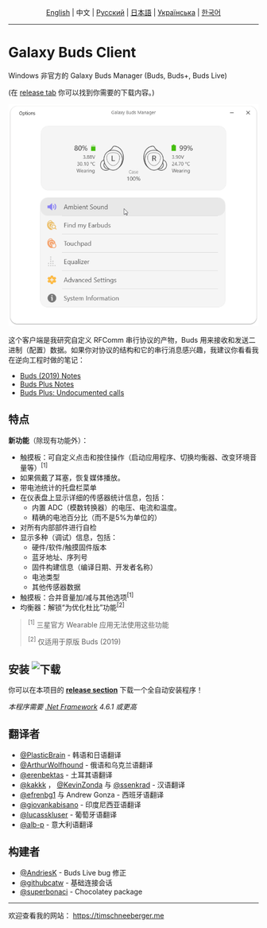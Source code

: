 <p align="center">
  <a href="../README.md">English</a> | 中文 | <a href="./docs/README_rus.md">Русский</a> | <a href="./docs/README_jpn.md">日本語</a> | <a href="./docs/README_ukr.md">Українська</a> | <a href="./docs/README_kor.md">한국어</a>
</p>

_____________________

# Galaxy Buds Client

Windows 非官方的 Galaxy Buds Manager (Buds, Buds+, Buds Live)

(在 [release tab](https://github.com/thepbone/galaxybudsclient/releases) 你可以找到你需要的下载内容。)

<p align="center">
  <img src="../screenshots/screencap.gif">
</p>

这个客户端是我研究自定义 RFComm 串行协议的产物，Buds 用来接收和发送二进制（配置）数据。如果你对协议的结构和它的串行消息感兴趣，我建议你看看我在逆向工程时做的笔记：

* [Buds (2019) Notes](../GalaxyBudsRFCommProtocol.md)
* [Buds Plus Notes](../Galaxy%20Buds%20Plus%20RFComm%20Protocol%20Notes.md)
* [Buds Plus: Undocumented calls](https://github.com/ThePBone/GalaxyBudsClient/blob/master/GalaxyBudsPlus_HiddenDebugFeatures.md)

## 特点

**新功能**（除现有功能外）：

* 触摸板：可自定义点击和按住操作（启动应用程序、切换均衡器、改变环境音量等）<sup>[1]</sup>
* 如果佩戴了耳塞，恢复媒体播放。
* 带电池统计的托盘栏菜单
* 在仪表盘上显示详细的传感器统计信息，包括：
  * 内置 ADC（模数转换器）的电压、电流和温度。
  * 精确的电池百分比（而不是5%为单位的）
* 对所有内部部件进行自检
* 显示多种（调试）信息，包括：
  * 硬件/软件/触摸固件版本
  * 蓝牙地址、序列号
  * 固件构建信息（编译日期、开发者名称）
  * 电池类型
  * 其他传感器数据
* 触摸板：合并音量加/减与其他选项<sup>[1]</sup>
* 均衡器：解锁“为优化杜比”功能<sup>[2]</sup>

> <sup>[1]</sup> 三星官方 Wearable 应用无法使用这些功能
>
> <sup>[2]</sup> 仅适用于原版 Buds (2019)

## 安装 ![下载](https://img.shields.io/github/downloads/ThePBone/GalaxyBudsClient/total)

你可以在本项目的 [**release section**](https://github.com/ThePBone/GalaxyBudsClient/releases) 下载一个全自动安装程序！

*本程序需要 [.Net Framework](https://dotnet.microsoft.com/download/dotnet-framework/net461) 4.6.1 或更高*

## 翻译者

* [@PlasticBrain](https://github.com/fhalfkg) - 韩语和日语翻译
* [@ArthurWolfhound](https://github.com/ArthurWolfhound) - 俄语和乌克兰语翻译
* [@erenbektas](https://github.com/erenbektas) - 土耳其语翻译
* [@kakkk](https://github.com/kakkk) ， [@KevinZonda](https://github.com/KevinZonda) 与 [@ssenkrad](https://github.com/ssenkrad) - 汉语翻译
* [@efrenbg1](https://github.com/efrenbg1) 与 Andrew Gonza - 西班牙语翻译
* [@giovankabisano](https://github.com/giovankabisano) - 印度尼西亚语翻译
* [@lucasskluser](https://github.com/lucasskluser) - 葡萄牙语翻译
* [@alb-p](https://github.com/alb-p) - 意大利语翻译

## 构建者

* [@AndriesK](https://github.com/AndriesK) - Buds Live bug 修正
* [@githubcatw](https://github.com/githubcatw) - 基础连接会话
* [@superbonaci](https://github.com/superbonaci) - Chocolatey package
___

欢迎查看我的网站： <https://timschneeberger.me>
